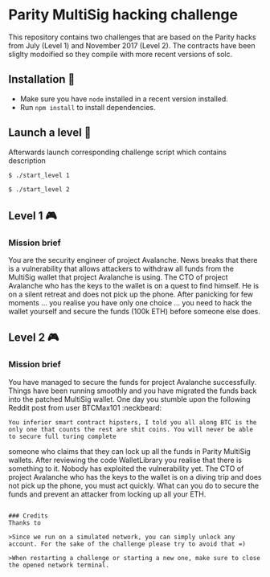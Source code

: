 # Parity MultiSig hacking challenge 

This repository contains two challenges that are based on the Parity hacks from July (Level 1) and November 2017 (Level 2). The contracts have been sliglty modoified so they compile with more recent versions of solc. 

## Installation :minidisc:

- Make sure you have `node` installed in a recent version installed.
- Run `npm install` to install dependencies. 

## Launch a level :rocket:

Afterwards launch corresponding challenge script which contains description

```bash
$ ./start_level 1

$ ./start_level 2
```

## Level 1 :video_game:

### Mission brief 

You are the security engineer of project Avalanche. News breaks that there is a vulnerability that allows attackers to withdraw all funds from the MultiSig wallet that project Avalanche is using. The CTO of project Avalanche who has the keys to the wallet is on a quest to find himself. He is on a silent retreat and does not pick up the phone. After panicking for few moments ... you realise you have only one choice ... you need to hack the wallet yourself and secure the funds (100k ETH) before someone else does.



## Level 2 :video_game:

### Mission brief 

You have managed to secure the funds for project Avalanche successfully. Things have been running smoothly and you have migrated the funds back into the patched MultiSig wallet. One day you stumble upon the following Reddit post from user BTCMax101 :neckbeard:

```
You inferior smart contract hipsters, I told you all along BTC is the only one that counts the rest are shit coins. You will never be able to secure full turing complete  
```

someone who claims that they can lock up all the funds in Parity MultiSig wallets. After reviewing the code WalletLibrary you realise that there is something to it. Nobody has exploited the vulnerability yet. The CTO of project Avalanche who has the keys to the wallet is on a diving trip and does not pick up the phone, you must act quickly. What can you do to secure the funds and prevent an attacker from locking up all your ETH.

```

### Credits
Thanks to 

>Since we run on a simulated network, you can simply unlock any account. For the sake of the challenge please try to avoid that =)

>When restarting a challenge or starting a new one, make sure to close the opened network terminal.
